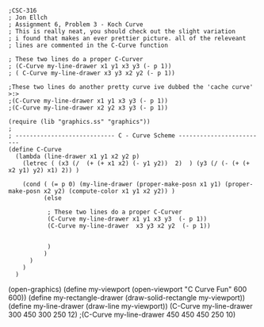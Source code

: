 ```
;CSC-316
; Jon Ellch
; Assignment 6, Problem 3 - Koch Curve
; This is really neat, you should check out the slight variation
; i found that makes an ever prettier picture. all of the releveant
; lines are commented in the C-Curve function

; These two lines do a proper C-Curver
; (C-Curve my-line-drawer x1 y1 x3 y3 (- p 1))
; ( C-Curve my-line-drawer x3 y3 x2 y2 (- p 1))

;These two lines do another pretty curve ive dubbed the 'cache curve' >:>
;(C-Curve my-line-drawer x1 y1 x3 y3 (- p 1))
;(C-Curve my-line-drawer x2 y2 x3 y3 (- p 1))

(require (lib "graphics.ss" "graphics"))
;
; ---------------------------- C - Curve Scheme -------------------------
(define C-Curve 
  (lambda (line-drawer x1 y1 x2 y2 p)
    (letrec ( (x3 (/  (+ (+ x1 x2) (- y1 y2))  2)  ) (y3 (/ (- (+ (+ x2 y1) y2) x1) 2)) )
      
    (cond ( (= p 0) (my-line-drawer (proper-make-posn x1 y1) (proper-make-posn x2 y2) (compute-color x1 y1 x2 y2)) )
          (else 
        
           ; These two lines do a proper C-Curver
           (C-Curve my-line-drawer x1 y1 x3 y3  (- p 1))
           (C-Curve my-line-drawer  x3 y3 x2 y2  (- p 1))

           
           )
          )
      )
    )
  )

```
(open-graphics)
(define my-viewport (open-viewport "C Curve Fun" 600 600))
(define my-rectangle-drawer (draw-solid-rectangle my-viewport))
(define my-line-drawer (draw-line my-viewport))
(C-Curve my-line-drawer 300 450 300 250 12)
;(C-Curve my-line-drawer  450 450 450 250 10)
